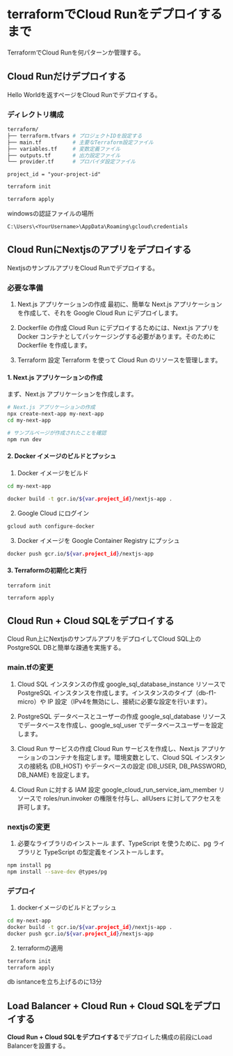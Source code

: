 # terraformでCloud Runをデプロイするまで
TerraformでCloud Runを何パターンか管理する。

## Cloud Runだけデプロイする
Hello Worldを返すページをCloud Runでデプロイする。

### ディレクトリ構成
```bash
terraform/
├── terraform.tfvars # プロジェクトIDを設定する
├── main.tf          # 主要なTerraform設定ファイル
├── variables.tf     # 変数定義ファイル
├── outputs.tf       # 出力設定ファイル
└── provider.tf      # プロバイダ設定ファイル

```

```hcl
project_id = "your-project-id"

```

```bash
terraform init

terraform apply
```

windowsの認証ファイルの場所
```
C:\Users\<YourUsername>\AppData\Roaming\gcloud\credentials
```

## Cloud RunにNextjsのアプリをデプロイする
NextjsのサンプルアプリをCloud Runでデプロイする。

### 必要な準備
1. Next.js アプリケーションの作成
最初に、簡単な Next.js アプリケーションを作成して、それを Google Cloud Run にデプロイします。

2. Dockerfile の作成
Cloud Run にデプロイするためには、Next.js アプリを Docker コンテナとしてパッケージングする必要があります。そのために Dockerfile を作成します。

3. Terraform 設定
Terraform を使って Cloud Run のリソースを管理します。

#### 1. Next.js アプリケーションの作成
まず、Next.js アプリケーションを作成します。

```bash
# Next.js アプリケーションの作成
npx create-next-app my-next-app
cd my-next-app

# サンプルページが作成されたことを確認
npm run dev
```

#### 2. Docker イメージのビルドとプッシュ
1. Docker イメージをビルド
```bash
cd my-next-app

docker build -t gcr.io/${var.project_id}/nextjs-app .
```

2. Google Cloud にログイン
```bash
gcloud auth configure-docker
```

3. Docker イメージを Google Container Registry にプッシュ
```bash
docker push gcr.io/${var.project_id}/nextjs-app
```

#### 3. Terraformの初期化と実行

```
terraform init

terraform apply
```

## Cloud Run + Cloud SQLをデプロイする
Cloud Run上にNextjsのサンプルアプリをデプロイしてCloud SQL上のPostgreSQL DBと簡単な疎通を実施する。

### main.tfの変更

1. Cloud SQL インスタンスの作成
google_sql_database_instance リソースで PostgreSQL インスタンスを作成します。インスタンスのタイプ（db-f1-micro）や IP 設定（IPv4を無効にし、接続に必要な設定を行います）。

2. PostgreSQL データベースとユーザーの作成
google_sql_database リソースでデータベースを作成し、google_sql_user でデータベースユーザーを設定します。

3. Cloud Run サービスの作成
Cloud Run サービスを作成し、Next.js アプリケーションのコンテナを指定します。環境変数として、Cloud SQL インスタンスの接続名 (DB_HOST) やデータベースの設定 (DB_USER, DB_PASSWORD, DB_NAME) を設定します。

4. Cloud Run に対する IAM 設定
google_cloud_run_service_iam_member リソースで roles/run.invoker の権限を付与し、allUsers に対してアクセスを許可します。

### nextjsの変更

1. 必要なライブラリのインストール
まず、TypeScript を使うために、pg ライブラリと TypeScript の型定義をインストールします。

```bash
npm install pg
npm install --save-dev @types/pg
```

### デプロイ
1. dockerイメージのビルドとプッシュ
```bash
cd my-next-app
docker build -t gcr.io/${var.project_id}/nextjs-app .
docker push gcr.io/${var.project_id}/nextjs-app
```

2. terraformの適用
```bash
terraform init
terraform apply
```

db isntanceを立ち上げるのに13分

## Load Balancer + Cloud Run + Cloud SQLをデプロイする
**Cloud Run + Cloud SQLをデプロイする**でデプロイした構成の前段にLoad Balancerを設置する。